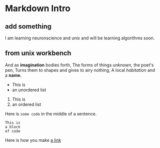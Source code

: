 # Markdown Intro

## add something 
I am learning neuronscience and unix and will be learning algorithms soon.

## from unix workbench

And as **imagination** bodies forth,
The forms of things *unknown*, the poet's pen,
Turns them to shapes and gives to airy nothing,
A local *habitation* and a **name**.

- This is
- an unordered list

1. This is
1. an ordered list

Here is `some code` in the middle of a sentence.

```
This is 
a block
of code
```

Here is how you make [a link](https://www.youtube.com)
 
